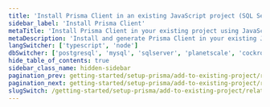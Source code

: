 ```yaml
---
title: 'Install Prisma Client in an existing JavaScript project (SQL Server)'
sidebar_label: 'Install Prisma Client'
metaTitle: 'Install Prisma Client in your existing project using JavaScript and SQL Server'
metaDescription: 'Install and generate Prisma Client in your existing JavaScript and SQL Server project'
langSwitcher: ['typescript', 'node']
dbSwitcher: ['postgresql', 'mysql', 'sqlserver', 'planetscale', 'cockroachdb']
hide_table_of_contents: true
sidebar_class_name: hidden-sidebar
pagination_prev: getting-started/setup-prisma/add-to-existing-project/relational-databases/baseline-your-database-node-sqlserver
pagination_next: getting-started/setup-prisma/add-to-existing-project/relational-databases/querying-the-database-node-sqlserver
slugSwitch: /getting-started/setup-prisma/add-to-existing-project/relational-databases/install-prisma-client-
---
```


<!-- InstallPrismaClient -->
